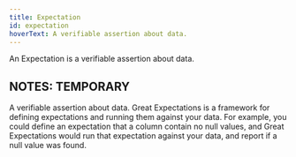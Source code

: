 ```yaml
---
title: Expectation
id: expectation
hoverText: A verifiable assertion about data.
---
```


An Expectation is a verifiable assertion about data. 


NOTES: TEMPORARY
----------------
A verifiable assertion about data. Great Expectations is a framework for defining expectations and running them against your data. For example, you could define an expectation that a column contain no null values, and Great Expectations would run that expectation against your data, and report if a null value was found.

